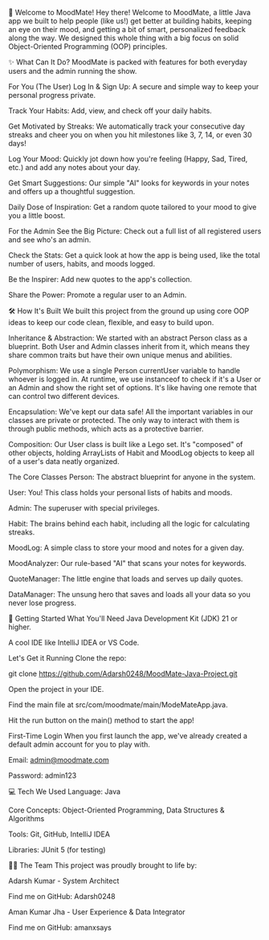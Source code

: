 🧠 Welcome to MoodMate!
Hey there! Welcome to MoodMate, a little Java app we built to help people (like us!) get better at building habits, keeping an eye on their mood, and getting a bit of smart, personalized feedback along the way. We designed this whole thing with a big focus on solid Object-Oriented Programming (OOP) principles.

✨ What Can It Do?
MoodMate is packed with features for both everyday users and the admin running the show.

For You (The User)
Log In & Sign Up: A secure and simple way to keep your personal progress private.

Track Your Habits: Add, view, and check off your daily habits.

Get Motivated by Streaks: We automatically track your consecutive day streaks and cheer you on when you hit milestones like 3, 7, 14, or even 30 days!

Log Your Mood: Quickly jot down how you're feeling (Happy, Sad, Tired, etc.) and add any notes about your day.

Get Smart Suggestions: Our simple "AI" looks for keywords in your notes and offers up a thoughtful suggestion.

Daily Dose of Inspiration: Get a random quote tailored to your mood to give you a little boost.

For the Admin
See the Big Picture: Check out a full list of all registered users and see who's an admin.

Check the Stats: Get a quick look at how the app is being used, like the total number of users, habits, and moods logged.

Be the Inspirer: Add new quotes to the app's collection.

Share the Power: Promote a regular user to an Admin.

🛠️ How It's Built
We built this project from the ground up using core OOP ideas to keep our code clean, flexible, and easy to build upon.

Inheritance & Abstraction: We started with an abstract Person class as a blueprint. Both User and Admin classes inherit from it, which means they share common traits but have their own unique menus and abilities.

Polymorphism: We use a single Person currentUser variable to handle whoever is logged in. At runtime, we use instanceof to check if it's a User or an Admin and show the right set of options. It's like having one remote that can control two different devices.

Encapsulation: We've kept our data safe! All the important variables in our classes are private or protected. The only way to interact with them is through public methods, which acts as a protective barrier.

Composition: Our User class is built like a Lego set. It's "composed" of other objects, holding ArrayLists of Habit and MoodLog objects to keep all of a user's data neatly organized.

The Core Classes
Person: The abstract blueprint for anyone in the system.

User: You! This class holds your personal lists of habits and moods.

Admin: The superuser with special privileges.

Habit: The brains behind each habit, including all the logic for calculating streaks.

MoodLog: A simple class to store your mood and notes for a given day.

MoodAnalyzer: Our rule-based "AI" that scans your notes for keywords.

QuoteManager: The little engine that loads and serves up daily quotes.

DataManager: The unsung hero that saves and loads all your data so you never lose progress.

🚀 Getting Started
What You'll Need
Java Development Kit (JDK) 21 or higher.

A cool IDE like IntelliJ IDEA or VS Code.

Let's Get it Running
Clone the repo:

git clone https://github.com/Adarsh0248/MoodMate-Java-Project.git

Open the project in your IDE.

Find the main file at src/com/moodmate/main/ModeMateApp.java.

Hit the run button on the main() method to start the app!

First-Time Login
When you first launch the app, we've already created a default admin account for you to play with.

Email: admin@moodmate.com

Password: admin123

💻 Tech We Used
Language: Java

Core Concepts: Object-Oriented Programming, Data Structures & Algorithms

Tools: Git, GitHub, IntelliJ IDEA

Libraries: JUnit 5 (for testing)

🧑‍💻 The Team
This project was proudly brought to life by:

Adarsh Kumar - System Architect

Find me on GitHub: Adarsh0248

Aman Kumar Jha - User Experience & Data Integrator

Find me on GitHub: amanxsays
